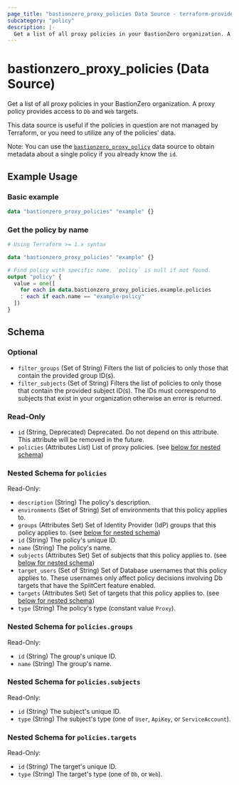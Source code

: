 ```yaml
---
page_title: "bastionzero_proxy_policies Data Source - terraform-provider-bastionzero"
subcategory: "policy"
description: |-
  Get a list of all proxy policies in your BastionZero organization. A proxy policy provides access to Db and Web targets.
---
```


# bastionzero_proxy_policies (Data Source)

Get a list of all proxy policies in your BastionZero organization. A proxy policy provides access to `Db` and `Web` targets.

This data source is useful if the policies in question are not managed by
Terraform, or you need to utilize any of the policies' data.

Note: You can use the [`bastionzero_proxy_policy`](proxy_policy) data
source to obtain metadata about a single policy if you already know the `id`.

## Example Usage

### Basic example

```terraform
data "bastionzero_proxy_policies" "example" {}
```

### Get the policy by name

```terraform
# Using Terraform >= 1.x syntax

data "bastionzero_proxy_policies" "example" {}

# Find policy with specific name. `policy` is null if not found.
output "policy" {
  value = one([
    for each in data.bastionzero_proxy_policies.example.policies
    : each if each.name == "example-policy"
  ])
}
```

<!-- schema generated by tfplugindocs -->
## Schema

### Optional

- `filter_groups` (Set of String) Filters the list of policies to only those that contain the provided group ID(s).
- `filter_subjects` (Set of String) Filters the list of policies to only those that contain the provided subject ID(s). The IDs must correspond to subjects that exist in your organization otherwise an error is returned.

### Read-Only

- `id` (String, Deprecated) Deprecated. Do not depend on this attribute. This attribute will be removed in the future.
- `policies` (Attributes List) List of proxy policies. (see [below for nested schema](#nestedatt--policies))

<a id="nestedatt--policies"></a>
### Nested Schema for `policies`

Read-Only:

- `description` (String) The policy's description.
- `environments` (Set of String) Set of environments that this policy applies to.
- `groups` (Attributes Set) Set of Identity Provider (IdP) groups that this policy applies to. (see [below for nested schema](#nestedatt--policies--groups))
- `id` (String) The policy's unique ID.
- `name` (String) The policy's name.
- `subjects` (Attributes Set) Set of subjects that this policy applies to. (see [below for nested schema](#nestedatt--policies--subjects))
- `target_users` (Set of String) Set of Database usernames that this policy applies to. These usernames only affect policy decisions involving Db targets that have the SplitCert feature enabled.
- `targets` (Attributes Set) Set of targets that this policy applies to. (see [below for nested schema](#nestedatt--policies--targets))
- `type` (String) The policy's type (constant value `Proxy`).

<a id="nestedatt--policies--groups"></a>
### Nested Schema for `policies.groups`

Read-Only:

- `id` (String) The group's unique ID.
- `name` (String) The group's name.


<a id="nestedatt--policies--subjects"></a>
### Nested Schema for `policies.subjects`

Read-Only:

- `id` (String) The subject's unique ID.
- `type` (String) The subject's type (one of `User`, `ApiKey`, or `ServiceAccount`).


<a id="nestedatt--policies--targets"></a>
### Nested Schema for `policies.targets`

Read-Only:

- `id` (String) The target's unique ID.
- `type` (String) The target's type (one of `Db`, or `Web`).